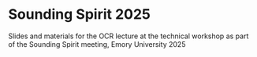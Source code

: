 # Sounding Spirit 2025

Slides and materials for the OCR lecture at the technical workshop as part of the Sounding Spirit meeting, Emory University 2025
